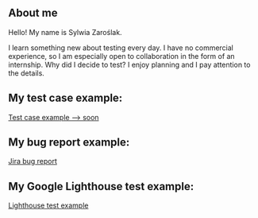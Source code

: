 ## About me

Hello! My name is Sylwia Zaroślak.

I learn something new about testing every day. I have no commercial experience, so  I am especially open to collaboration in the form of an internship.
Why did I decide to test? I enjoy planning and I pay attention to the details. 

## My test case example:
[Test case example --> soon](https://github.com/sylwiazar/Software-Testing)

## My bug report example:
[Jira bug report](https://github.com/sylwiazar/Software-Testing/blob/main/bunny.expert/bug-in-jira.png)

## My Google Lighthouse test example: 
[Lighthouse test example](https://github.com/sylwiazar/Software-Testing/blob/main/bunny.expert/Lighthouse-bunny.expert.sklep.png)

